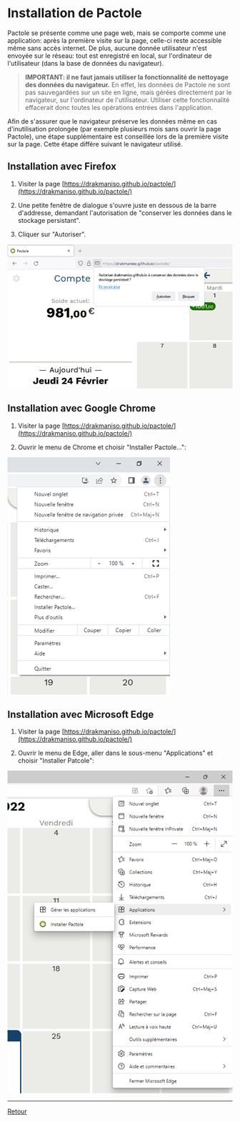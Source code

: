 # Installation de Pactole

Pactole se présente comme une page web, mais se comporte comme une application:
après la première visite sur la page, celle-ci reste accessible même sans accès
internet. De plus, aucune donnée utilisateur n'est envoyée sur le réseau: tout
est enregistré en local, sur l'ordinateur de l'utilisateur (dans la base de
données du navigateur).

> **IMPORTANT: il ne faut jamais utiliser la fonctionnalité de nettoyage des
> données du navigateur.** En effet, les données de Pactole ne sont pas
> sauvegardées sur un site en ligne, mais gérées directement par le navigateur,
> sur l'ordinateur de l'utilisateur. Utiliser cette fonctionnalité effacerait
> donc toutes les opérations entrées dans l'application.

Afin de s'assurer que le navigateur préserve les données même en cas
d'inutilisation prolongée (par exemple plusieurs mois sans ouvrir la page
Pactole), une étape supplémentaire est conseillée lors de la première visite sur
la page. Cette étape différe suivant le navigateur utilisé.


## Installation avec Firefox

1. Visiter la page [https://drakmaniso.github.io/pactole/](https://drakmaniso.github.io/pactole/)

2. Une petite fenêtre de dialogue s'ouvre juste en dessous de la barre
d'addresse, demandant l'autorisation de "conserver les données dans le stockage
persistant".

3. Cliquer sur "Autoriser".

![boite de dialogue d'autorisation de stockage persistant de Firefox](installation-firefox.png)


## Installation avec Google Chrome

1. Visiter la page [https://drakmaniso.github.io/pactole/](https://drakmaniso.github.io/pactole/)

2. Ouvrir le menu de Chrome et choisir "Installer Pactole...":

![](installation-chrome.png)


## Installation avec Microsoft Edge

1. Visiter la page [https://drakmaniso.github.io/pactole/](https://drakmaniso.github.io/pactole/)

2. Ouvrir le menu de Edge, aller dans le sous-menu "Applications" et choisir "Installer Patcole":

![](installation-edge.png)


---
[Retour](index.md)